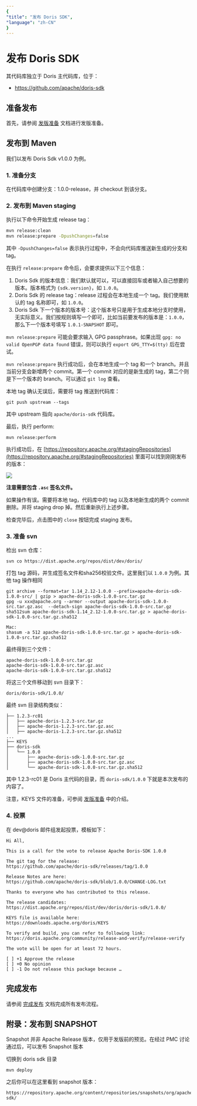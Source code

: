 ```yaml
---
{
"title": "发布 Doris SDK",
"language": "zh-CN"
}
---
```


<!-- 
Licensed to the Apache Software Foundation (ASF) under one
or more contributor license agreements.  See the NOTICE file
distributed with this work for additional information
regarding copyright ownership.  The ASF licenses this file
to you under the Apache License, Version 2.0 (the
"License"); you may not use this file except in compliance
with the License.  You may obtain a copy of the License at

  http://www.apache.org/licenses/LICENSE-2.0

Unless required by applicable law or agreed to in writing,
software distributed under the License is distributed on an
"AS IS" BASIS, WITHOUT WARRANTIES OR CONDITIONS OF ANY
KIND, either express or implied.  See the License for the
specific language governing permissions and limitations
under the License.
-->

# 发布 Doris SDK

其代码库独立于 Doris 主代码库，位于：

- https://github.com/apache/doris-sdk

## 准备发布

首先，请参阅 [发版准备](./release-prepare.md) 文档进行发版准备。

## 发布到 Maven

我们以发布 Doris Sdk v1.0.0 为例。

### 1. 准备分支

在代码库中创建分支：1.0.0-release，并 checkout 到该分支。

### 2. 发布到 Maven staging

执行以下命令开始生成 release tag：

```bash
mvn release:clean
mvn release:prepare -DpushChanges=false
```

其中 `-DpushChanges=false` 表示执行过程中，不会向代码库推送新生成的分支和 tag。

在执行 `release:prepare` 命令后，会要求提供以下三个信息：

1. Doris Sdk 的版本信息：我们默认就可以，可以直接回车或者输入自己想要的版本。版本格式为 `{sdk.version}`，如 `1.0.0`。
2. Doris Sdk 的 release tag：release 过程会在本地生成一个 tag。我们使用默认的 tag 名称即可，如 `1.0.0`。
3. Doris Sdk 下一个版本的版本号：这个版本号只是用于生成本地分支时使用，无实际意义。我们按规则填写一个即可，比如当前要发布的版本是：`1.0.0`，那么下一个版本号填写 `1.0.1-SNAPSHOT` 即可。

`mvn release:prepare` 可能会要求输入 GPG passphrase。如果出现 `gpg: no valid OpenPGP data found` 错误，则可以执行 `export GPG_TTY=$(tty)` 后在尝试。

`mvn release:prepare` 执行成功后，会在本地生成一个 tag 和一个 branch。并且当前分支会新增两个 commit。第一个 commit 对应的是新生成的 tag，第二个则是下一个版本的 branch。可以通过 `git log` 查看。

本地 tag 确认无误后，需要将 tag 推送到代码库：

`git push upstream --tags`

其中 upstream 指向 `apache/doris-sdk` 代码库。

最后，执行 perform:

```
mvn release:perform
```

执行成功后，在 [https://repository.apache.org/#stagingRepositories](https://repository.apache.org/#stagingRepositories) 里面可以找到刚刚发布的版本：

![](/images/staging-repositories.png)

**注意需要包含 `.asc` 签名文件。**

如果操作有误。需要将本地 tag，代码库中的 tag 以及本地新生成的两个 commit 删除。并将 staging drop 掉。然后重新执行上述步骤。

检查完毕后，点击图中的 `close` 按钮完成 staging 发布。

### 3. 准备 svn

检出 svn 仓库：

```
svn co https://dist.apache.org/repos/dist/dev/doris/
```

打包 tag 源码，并生成签名文件和sha256校验文件。这里我们以 `1.0.0` 为例。其他 tag 操作相同

```
git archive --format=tar 1.14_2.12-1.0.0 --prefix=apache-doris-sdk-1.0.0-src/ | gzip > apache-doris-sdk-1.0.0-src.tar.gz
gpg -u xxx@apache.org --armor --output apache-doris-sdk-1.0.0-src.tar.gz.asc  --detach-sign apache-doris-sdk-1.0.0-src.tar.gz
sha512sum apache-doris-sdk-1.14_2.12-1.0.0-src.tar.gz > apache-doris-sdk-1.0.0-src.tar.gz.sha512

Mac:
shasum -a 512 apache-doris-sdk-1.0.0-src.tar.gz > apache-doris-sdk-1.0.0-src.tar.gz.sha512
```

最终得到三个文件：

```
apache-doris-sdk-1.0.0-src.tar.gz
apache-doris-sdk-1.0.0-src.tar.gz.asc
apache-doris-sdk-1.0.0-src.tar.gz.sha512
```

将这三个文件移动到 svn 目录下：

```
doris/doris-sdk/1.0.0/
```

最终 svn 目录结构类似：

```
├── 1.2.3-rc01
│   ├── apache-doris-1.2.3-src.tar.gz
│   ├── apache-doris-1.2.3-src.tar.gz.asc
│   ├── apache-doris-1.2.3-src.tar.gz.sha512
...
├── KEYS
├── doris-sdk
│   └── 1.0.0
│       ├── apache-doris-sdk-1.0.0-src.tar.gz
│       ├── apache-doris-sdk-1.0.0-src.tar.gz.asc
│       └── apache-doris-sdk-1.0.0-src.tar.gz.sha512
```

其中 1.2.3-rc01 是 Doris 主代码的目录，而 `doris-sdk/1.0.0` 下就是本次发布的内容了。

注意，KEYS 文件的准备，可参阅 [发版准备](./release-prepare.md) 中的介绍。

### 4. 投票

在 dev@doris 邮件组发起投票，模板如下：

```
Hi All,

This is a call for the vote to release Apache Doris-SDK 1.0.0

The git tag for the release:
https://github.com/apache/doris-sdk/releases/tag/1.0.0

Release Notes are here:
https://github.com/apache/doris-sdk/blob/1.0.0/CHANGE-LOG.txt

Thanks to everyone who has contributed to this release.

The release candidates:
https://dist.apache.org/repos/dist/dev/doris/doris-sdk/1.0.0/

KEYS file is available here:
https://downloads.apache.org/doris/KEYS

To verify and build, you can refer to following link:
https://doris.apache.org/community/release-and-verify/release-verify

The vote will be open for at least 72 hours.

[ ] +1 Approve the release
[ ] +0 No opinion
[ ] -1 Do not release this package because …
```

## 完成发布

请参阅 [完成发布](./release-complete.md) 文档完成所有发布流程。

## 附录：发布到 SNAPSHOT

Snapshot 并非 Apache Release 版本，仅用于发版前的预览。在经过 PMC 讨论通过后，可以发布 Snapshot 版本

切换到 doris sdk 目录

```
mvn deploy
```

之后你可以在这里看到 snapshot 版本：

```
https://repository.apache.org/content/repositories/snapshots/org/apache/doris/doris-sdk/
```
